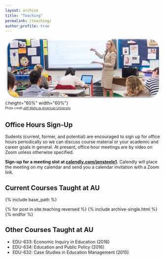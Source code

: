 ```yaml
---
layout: archive
title: "Teaching"
permalink: /teaching/
author_profile: true
---
```

![Prof. Steele Teaching AU EPL Students 2016](/images/Steele_AU_2016.jpg){:height="60%" width="60%"}  
<sub><sup>Photo credit [Jeff Watts @ American University](https://www.linkedin.com/in/jeff-watts-11823630/)</sup></sub> 

## Office Hours Sign-Up  
  
Sudents (current, former, and potential) are encouraged to sign up for office hours periodically so we can discuss course material or your academic and career goals in general.
At present, office hour meetings are by video on Zoom unless otherwise specified.
  
**Sign-up for a meeting slot at [calendly.com/jensteele1](https://calendly.com/jensteele1).**
Calendly will place the meeting on my calendar and send you a calendar invitation with a Zoom link.

## Current Courses Taught at AU  
  
{% include base_path %}

{% for post in site.teaching reversed %}
  {% include archive-single.html %}
{% endfor %}


## Other Courses Taught at AU  
  
- EDU-633: Economic Inquiry in Education (2016)	
- EDU-634: Education and Public Policy (2016)
- EDU-632: Case Studies in Education Management (2015)

